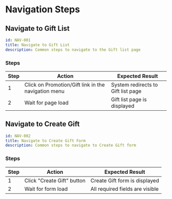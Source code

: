 # Navigation Steps

## Navigate to Gift List
```yaml
id: NAV-001
title: Navigate to Gift List
description: Common steps to navigate to the Gift list page
```

### Steps
| Step | Action | Expected Result |
|------|--------|----------------|
| 1 | Click on Promotion/Gift link in the navigation menu | System redirects to Gift list page |
| 2 | Wait for page load | Gift list page is displayed |

## Navigate to Create Gift
```yaml
id: NAV-002
title: Navigate to Create Gift Form
description: Common steps to navigate to Create Gift form
```

### Steps
| Step | Action | Expected Result |
|------|--------|----------------|
| 1 | Click "Create Gift" button | Create Gift form is displayed |
| 2 | Wait for form load | All required fields are visible |

